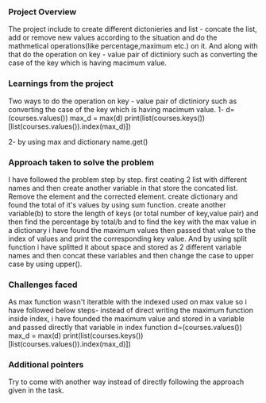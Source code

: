 ### Project Overview

 The project include to create different dictonieries and list - concate the list, add or remove new values according to the situation and do the mathmetical operations(like percentage,maximum etc.) on it. And along with that do the operation on key - value pair of dictiniory such as converting the case of the key which is having macimum value.


### Learnings from the project

 Two ways to do the operation on key - value pair of dictiniory such as converting the case of the key which is having macimum value.
1- d=(courses.values())
max_d = max(d)
print(list(courses.keys())[list(courses.values()).index(max_d)])

2- by using max and dictionary name.get()


### Approach taken to solve the problem

 I have followed the problem step by step.
first ceating 2 list with different names and then create another variable in that store the concated list.
Remove the element and the corrected element.
create dictionary and found the total of it's values by using sum function.
create another variable(b) to store the length of keys (or total number of key,value pair)
and then find the percentage by total/b
and to find the key with the max value in a dictionary i have found the maximum values then passed that value to the index of values and print the corresponding key value.
And by using split function i have splitted it about space and stored as 2 different variable names and then concat these variables and then change the case to upper case by using upper().



### Challenges faced

 As max function wasn't iteratble with the indexed used on max value so i have followed below steps-
instead of direct writing the maximum function inside index, i have founded the maximum value and stored in a variable and passed directly that variable in index function
d=(courses.values())
max_d = max(d)
print(list(courses.keys())[list(courses.values()).index(max_d)])


### Additional pointers

 Try to come with another way instead of directly following the approach given in the task.



